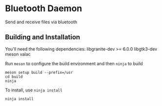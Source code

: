 # Bluetooth Daemon

Send and receive files via bluetooth

## Building and Installation

You'll need the following dependencies:
    libgranite-dev >= 6.0.0
    libgtk3-dev
    meson
    valac

Run `meson` to configure the build environment and then `ninja` to build

    meson setup build --prefix=/usr
    cd build
    ninja

To install, use `ninja install`

    ninja install

